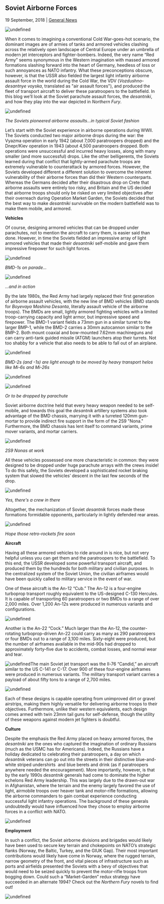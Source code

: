 ## Soviet Airborne Forces

19 September, 2018 | [General News]()

![undefined](https://cdn3.volusion.com/bmfcy.fjqhr/v/vspfiles/photos/ZV3619-2.jpg?1533738074)

When it comes to imagining a conventional Cold War-goes-hot scenario, the dominant images are of armies of tanks and armored vehicles clashing across the relatively open landscape of Central Europe under an umbrella of modern jet interceptors and fighter-bombers. Indeed, the very name “Red Army” seems synonymous in the Western imagination with massed armored formations slashing forward into the heart of Germany, heedless of loss or such annoyances as NATO infantry. What these preconceptions obscure, however, is that the USSR also fielded the largest light infantry airborne assault force in the world during the Cold War, the VDV (_Vozdushno-desantnye voyska_, translated as "air assault forces"), and produced the fleet of transport aircraft to deliver these paratroopers to the battlefield. In this blog we’ll look at the Soviet parachute assault forces, the _desantniki_, and how they play into the war depicted in _Northern Fury_.

![undefined](/blog/content/public/upload/ww2airbornjump_0_o.jpg)

_The Soviets pioneered airborne assaults...in typical Soviet fashion_

Let’s start with the Soviet experience in airborne operations during WWII. The Soviets conducted two major airborne drops during the war: the Vyazma operation in early 1942 (about 7,000 paratroopers dropped) and the Dnepr/Kiev operation in 1943 (about 4,500 paratroopers dropped. Both operations were unsuccessful and incurred heavy losses, along with many smaller (and more successful) drops. Like the other belligerents, the Soviets learned during that conflict that lightly-armed parachute troops are extremely vulnerable to counterattack by armored forces. However, the Soviets developed different a different solution to overcome the inherent vulnerability of their airborne forces than did their Western counterparts. Whereas the Germans decided after their disastrous drop on Crete that airborne assaults were entirely too risky, and Britain and the US decided that airborne troops should only be risked on very limited objectives after their overreach during Operation Market Garden, the Soviets decided that the best way to make _desantniki_ survivable on the modern battlefield was to make them mobile, and armored.

**Vehicles**

Of course, designing armored vehicles that can be dropped under parachutes, not to mention the aircraft to carry them, is easier said than done. However, in time the Soviets fielded an impressive array of light armored vehicles that made their _desantniki_ self-mobile and gave them impressive firepower for such light forces.

![undefined](https://encrypted-tbn0.gstatic.com/images?q=tbn:ANd9GcQAC5NdrLjYGHztZFM2m5acIz0zUjsEUdlWcZIFM2Wod7fkG8mQ)

_BMD-1s on parade..._

![undefined](/blog/content/public/upload/bmd-1-vbci-russie-002_0_o.jpg)

_...and in action_

By the late 1980s, the Red Army had largely replaced their first generation of airborne assault vehicles, with the new line of BMD vehicles (BMD stands for _Boyevaya Mashina Desanta_, literally assault vehicle of the airborne troops). The BMDs are small, lightly armored fighting vehicles with a limited troop-carrying capacity and light armor, but impressive speed and firepower. The BMD-1 variant fields a 73mm gun in a similar turret to the larger BMP-1, while the BMD-2 carries a 30mm autocannon similar to the BMP-2\. Both mount coaxial and bow-mounted 7.62mm machineguns and can carry anti-tank guided missile (ATGM) launchers atop their turrets. Not too shabby for a vehicle that also needs to be able to fall out of an airplane.

![undefined](https://encrypted-tbn0.gstatic.com/images?q=tbn:ANd9GcTiisR1XAIvdMcLNeAE7SwS9Ha9HACOZdy6sxp-ixPR8tky_E2aVw)

_BMD-2s (and -1s) are light enough to be moved by heavy transport helos like Mi-6s and Mi-26s_

![undefined](/blog/content/public/upload/bmd-2-137airborneregiment22_0_o.jpg)

![undefined](https://www.armyrecognition.com/images/stories/east_europe/russia/light_armoured/bmd-2/pictures1/BMD-2_airborne_armoured_infantry_fighting_vehicle_Russia_Russian_army_defence-industry_military_technology_001.jpg)

_Or to be dropped by parachute_

Soviet airborne doctrine held that every heavy weapon needed to be self-mobile, and towards this goal the _desantnik_ artillery systems also took advantage of the BMD chassis, marrying it with a turreted 120mm gun-mortar to provide indirect fire support in the form of the 2S9 "Nona." Furthermore, the BMD chassis has lent itself to command variants, prime mover variants, and mortar carriers.

![undefined](https://i.pinimg.com/originals/0b/23/c9/0b23c9683acd6e82e3225ddf606590fa.jpg)

_2S9 Nonas at work_

All these vehicles possessed one more characteristic in common: they were designed to be dropped under huge parachute arrays with the crews inside! To do this safely, the Soviets developed a sophisticated rocket braking system that slowed the vehicles’ descent in the last few seconds of the drop.

![undefined](https://1.bp.blogspot.com/-rmdmw9RA-5c/Wd5OqvipW4I/AAAAAAABeuw/lj-SNRCycxgBzixBcKouCJz6duI4AaqgACLcBGAs/s640/tumblr_oxo0lqUgOH1r94kvzo4_540.png)

_Yes, there's a crew in there_

Altogether, the mechanization of Soviet _desantnik_ forces made these formations formidable opponents, particularly in lightly defended rear areas.

![undefined](/blog/content/public/upload/bmd-2landing2_0_o.jpg)

_Hope those retro-rockets fire soon_

**Aircraft**

Having all these armored vehicles to ride around in is nice, but not very helpful unless you can get them and the paratroopers to the battlefield. To this end, the USSR developed some powerful transport aircraft, and produced them by the hundreds for both military and civilian purposes. In the centralized system of the Soviet Union, the civilian airframes would have been quickly called to military service in the event of war.

One of these aircraft is the An-12 “Cub.” The An-12 is a four-engine turboprop transport roughly equivalent to the US-designed C-130 Hercules. It is capable of transporting 60 paratroopers or two BMDs to a range of over 2,000 miles. Over 1,200 An-12s were produced in numerous variants and configurations.

![undefined](http://www.theworldwars.net/weapons/pictures/air/ru/photos/photo_ru_an-12_1.jpg)

Another is the An-22 “Cock.” Much larger than the An-12, the counter-rotating turboprop-driven An-22 could carry as many as 290 paratroopers or four BMDs out to a range of 3,100 miles. Sixty-eight were produced, but the number of airframes available in the mid-90s had dropped to approximately forty-five due to accidents, combat losses, and normal wear and tear.

![undefined](https://encrypted-tbn0.gstatic.com/images?q=tbn:ANd9GcRx8cponydvIuH2nXaAbnQJ_bTmWLhsK6beWExNd9w5JKoE0cre)The main Soviet jet transport was the Il-76 “Candid,” an aircraft similar to the US C-141 or C-17\. Over 900 of these four-engine airframes were produced in numerous variants. The military transport variant carries a payload of about fifty tons to a range of 2,700 miles.

![undefined](https://upload.wikimedia.org/wikipedia/commons/thumb/1/15/IL-76MD_-_TankBiathlon2013_%28modified%29.jpg/1200px-IL-76MD_-_TankBiathlon2013_%28modified%29.jpg)

Each of these designs is capable operating from unimproved dirt or gravel airstrips, making them highly versatile for delivering airborne troops to their objectives. Furthermore, unlike their western equivalents, each design comes armed with twin 23mm tail guns for self-defense, though the utility of these weapons against modern jet fighters is doubtful.

**Culture**

Despite the emphasis the Red Army placed on heavy armored forces, the _desantniki_ are the ones who captured the imagination of ordinary Russians (much as the USMC has for Americans). Indeed, the Russians have a holiday dedicated to celebrating their paratroopers, a day on which _desantnik_ veterans can go out into the streets in their distinctive blue-and-white striped undershirts  and blue berets and drink (as if paratroopers anywhere needed the encouragement). More importantly, however, is that by the early 1990s _desantnik_ generals had come to dominate the higher echelons Red Army leadership. This was largely due to the drawn-out war in Afghanistan, where the terrain and the enemy largely favored the use of light, airmobile troops over heaver tank and motor-rifle formations, allowing the airborne commanders to gain combat experience conducting successful light infantry operations. The background of these generals undoubtedly would have influenced how they chose to employ airborne forces in a conflict with NATO.

![undefined](/blog/content/public/upload/abntp_0_o.jpg)

**Employment**

In such a conflict, the Soviet airborne divisions and brigades would likely have been used to secure key terrain and chokepoints on NATO’s strategic flanks (Norway, the Baltic, Turkey, and the GIUK Gap). Their most important contributions would likely have come in Norway, where the rugged terrain, narrow geometry of the front, and vital pieces of infrastructure such as ports and airfields presented the Soviets with a bevy of objectives that would need to be seized quickly to prevent the motor-rifle troops from bogging down. Could such a “Market-Garden” redux strategy have succeeded in an alternate 1994? Check out the _Northern Fury_ novels to find out!

![undefined](/blog/content/public/upload/airborntps_0_o.jpg)
